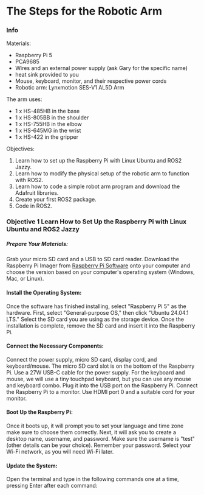 
# The Steps for the Robotic Arm

### Info

Materials:

- Raspberry Pi 5
- PCA9685
- Wires and an external power supply (ask Gary for the specific name)
- heat sink provided to you
- Mouse, keyboard, monitor, and their respective power cords
- Robotic arm: Lynxmotion SES-V1 AL5D Arm

The arm uses:

- 1 x HS-485HB in the base
- 1 x HS-805BB in the shoulder
- 1 x HS-755HB in the elbow
- 1 x HS-645MG in the wrist
- 1 x HS-422 in the gripper

Objectives:

1. Learn how to set up the Raspberry Pi with Linux Ubuntu and ROS2 Jazzy.
2. Learn how to modify the physical setup of the robotic arm to function with ROS2.
3. Learn how to code a simple robot arm program and download the Adafruit libraries.
4. Create your first ROS2 package.
5. Code in ROS2.

### Objective 1 Learn How to Set Up the Raspberry Pi with Linux Ubuntu and ROS2 Jazzy

##### Prepare Your Materials:

Grab your micro SD card and a USB to SD card reader.
Download the Raspberry Pi Imager from [Raspberry Pi Software](https://www.raspberrypi.com/software/) onto your computer and choose the version based on your computer's operating system (Windows, Mac, or Linux).

#### Install the Operating System:

Once the software has finished installing, select "Raspberry Pi 5" as the hardware.
First, select "General-purpose OS," then click "Ubuntu 24.04.1 LTS."
Select the SD card you are using as the storage device.
Once the installation is complete, remove the SD card and insert it into the Raspberry Pi.

#### Connect the Necessary Components:

Connect the power supply, micro SD card, display cord, and keyboard/mouse.
The micro SD card slot is on the bottom of the Raspberry Pi.
Use a 27W USB-C cable for the power supply.
For the keyboard and mouse, we will use a tiny touchpad keyboard, but you can use any mouse and keyboard combo. Plug it into the USB port on the Raspberry Pi.
Connect the Raspberry Pi to a monitor. Use HDMI port 0 and a suitable cord for your monitor.

#### Boot Up the Raspberry Pi:

Once it boots up, it will prompt you to set your language and time zone make sure to choose them correctly.
Next, it will ask you to create a desktop name, username, and password. Make sure the username is "test" (other details can be your choice). Remember your password.
Select your Wi-Fi network, as you will need Wi-Fi later.

#### Update the System:

Open the terminal and type in the following commands one at a time, pressing Enter after each command:
